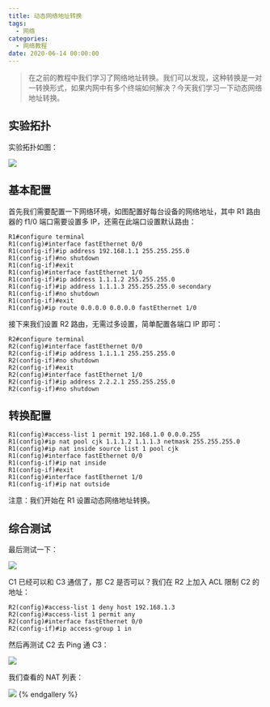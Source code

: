 ```yaml
---
title: 动态网络地址转换
tags:
  - 网络
categories:
  - 网络教程
date: 2020-06-14 00:00:00
---
```


> 在之前的教程中我们学习了网络地址转换。我们可以发现，这种转换是一对一转换形式，如果内网中有多个终端如何解决？今天我们学习一下动态网络地址转换。

<!-- more -->

## 实验拓扑

实验拓扑如图：

![](https://cdn.dusays.com/2020/06/231-1.jpg)

## 基本配置

首先我们需要配置一下网络环境，如图配置好每台设备的网络地址，其中 R1 路由器的 f1/0 端口需要设置多 IP，还需在此端口设置默认路由：

```
R1#configure terminal
R1(config)#interface fastEthernet 0/0
R1(config-if)#ip address 192.168.1.1 255.255.255.0
R1(config-if)#no shutdown
R1(config-if)#exit
R1(config)#interface fastEthernet 1/0
R1(config-if)#ip address 1.1.1.2 255.255.255.0
R1(config-if)#ip address 1.1.1.3 255.255.255.0 secondary
R1(config-if)#no shutdown
R1(config-if)#exit
R1(config)#ip route 0.0.0.0 0.0.0.0 fastEthernet 1/0
```

接下来我们设置 R2 路由，无需过多设置，简单配置各端口 IP 即可：

```
R2#configure terminal
R2(config)#interface fastEthernet 0/0
R2(config-if)#ip address 1.1.1.1 255.255.255.0
R2(config-if)#no shutdown
R2(config-if)#exit
R2(config)#interface fastEthernet 1/0
R2(config-if)#ip address 2.2.2.1 255.255.255.0
R2(config-if)#no shutdown
```

## 转换配置

```
R1(config)#access-list 1 permit 192.168.1.0 0.0.0.255
R1(config)#ip nat pool cjk 1.1.1.2 1.1.1.3 netmask 255.255.255.0
R1(config)#ip nat inside source list 1 pool cjk
R1(config)#interface fastEthernet 0/0
R1(config-if)#ip nat inside
R1(config-if)#exit
R1(config)#interface fastEthernet 1/0
R1(config-if)#ip nat outside
```

注意：我们开始在 R1 设置动态网络地址转换。

## 综合测试

最后测试一下：

![](https://cdn.dusays.com/2020/06/231-2.jpg)

C1 已经可以和 C3 通信了，那 C2 是否可以？我们在 R2 上加入 ACL 限制 C2 的地址：

```
R2(config)#access-list 1 deny host 192.168.1.3
R2(config)#access-list 1 permit any
R2(config)#interface fastEthernet 0/0
R2(config-if)#ip access-group 1 in
```

然后再测试 C2 去 Ping 通 C3：

![](https://cdn.dusays.com/2020/06/231-3.jpg)

我们查看的 NAT 列表：

![](https://cdn.dusays.com/2020/06/231-4.jpg)
{% endgallery %}